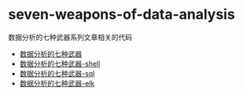 # seven-weapons-of-data-analysis
数据分析的七种武器系列文章相关的代码

* [数据分析的七种武器](https://woodrat.xyz/2018/09/08/seven-weapons-of-data-analysis/)
* [数据分析的七种武器-shell](https://woodrat.xyz/2018/09/10/seven-weapons-of-data-analysis-shell/)
* [数据分析的七种武器-sql](https://woodrat.xyz/2018/10/09/seven-weapons-of-data-analysis-sql/)
* [数据分析的七种武器-elk](https://woodrat.xyz/2018/10/21/seven-weapons-of-data-analysis-elk/)